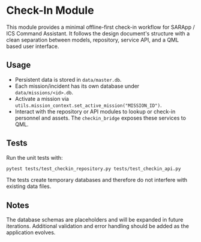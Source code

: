 # Check-In Module

This module provides a minimal offline-first check-in workflow for
SARApp / ICS Command Assistant.  It follows the design document's
structure with a clean separation between models, repository, service
API, and a QML based user interface.

## Usage

* Persistent data is stored in `data/master.db`.
* Each mission/incident has its own database under `data/missions/<id>.db`.
* Activate a mission via `utils.mission_context.set_active_mission("MISSION_ID")`.
* Interact with the repository or API modules to lookup or check-in
  personnel and assets.  The `checkin_bridge` exposes these services to
  QML.

## Tests

Run the unit tests with:

```bash
pytest tests/test_checkin_repository.py tests/test_checkin_api.py
```

The tests create temporary databases and therefore do not interfere
with existing data files.

## Notes

The database schemas are placeholders and will be expanded in future
iterations.  Additional validation and error handling should be added
as the application evolves.
